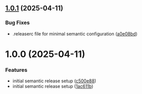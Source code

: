 ## [1.0.1](https://github.com/Shivambembey98/sample-semantic-release/compare/v1.0.0...v1.0.1) (2025-04-11)


### Bug Fixes

* .releaserc file for minimal semantic configuration ([a0e08bd](https://github.com/Shivambembey98/sample-semantic-release/commit/a0e08bd04fee1967b60b70dbe701d95f064738ce))

# 1.0.0 (2025-04-11)


### Features

* initial semantic release setup ([c500e88](https://github.com/Shivambembey98/sample-semantic-release/commit/c500e8814548389af0dc2d53b830f6ae93a59e48))
* initial semantic release setup ([1ac611b](https://github.com/Shivambembey98/sample-semantic-release/commit/1ac611beb3f1f9e4093da6d427e916d62261a91f))
